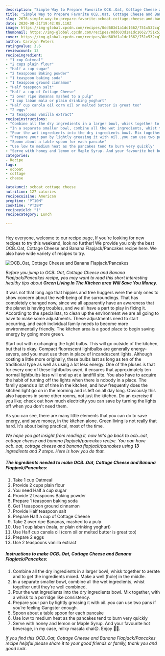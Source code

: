 ```yaml
---
description: "Simple Way to Prepare Favorite OCB..Oat, Cottage Cheese and Banana Flapjack/Pancakes"
title: "Simple Way to Prepare Favorite OCB..Oat, Cottage Cheese and Banana Flapjack/Pancakes"
slug: 2676-simple-way-to-prepare-favorite-ocboat-cottage-cheese-and-banana-flapjack-pancakes
date: 2020-08-31T19:42:08.110Z
image: https://img-global.cpcdn.com/recipes/0dd603d1a1dc1662/751x532cq70/ocboat-cottage-cheese-and-banana-flapjackpancakes-recipe-main-photo.jpg
thumbnail: https://img-global.cpcdn.com/recipes/0dd603d1a1dc1662/751x532cq70/ocboat-cottage-cheese-and-banana-flapjackpancakes-recipe-main-photo.jpg
cover: https://img-global.cpcdn.com/recipes/0dd603d1a1dc1662/751x532cq70/ocboat-cottage-cheese-and-banana-flapjackpancakes-recipe-main-photo.jpg
author: Carolyn Peters
ratingvalue: 3.6
reviewcount: 13
recipeingredient:
- "1 cup Oatmeal"
- "2 cups plain flour"
- "Half a cup sugar"
- "2 teaspoons Baking powder"
- "1 teaspoon baking soda"
- "1 teaspoon ground cinnamon"
- "Half teaspoon salt"
- "Half a cup of Cottage Cheese"
- "2 over ripe Bananas mashed to a pulp"
- "1 cup laban mala or plain drinking yoghurt"
- "Half cup canola oil corn oil or melted butter is great too"
- "2 eggs"
- "2 teaspoons vanilla extract"
recipeinstructions:
- "Combine all the dry ingredients in a larger bowl, whisk together to aerate and to get the ingredients mixed. Make a well (hole) in the middle."
- "In a separate smaller bowl, combine all the wet ingredients, whist together until they&#39;re well combined."
- "Pour the wet ingredients into the dry ingredients bowl. Mix together, with a whisk to a porridge like consistency."
- "Prepare your pan by lightly greasing it with oil..you can use two pans if you’re feeling Gangster enough."
- "Spoon about a table spoon for each pancake"
- "Use low to medium heat as the pancakes tend to burn very quickly"
- "Serve with honey and lemon or Maple Syrup. And your favourite hot beverage, in my case, milky masala chai😍. Enjoy 🤗🤗."
categories:
- Recipe
tags:
- ocboat
- cottage
- cheese

katakunci: ocboat cottage cheese 
nutrition: 127 calories
recipecuisine: American
preptime: "PT10M"
cooktime: "PT38M"
recipeyield: "1"
recipecategory: Lunch

---
```

<br>
Hey everyone, welcome to our recipe page, If you're looking for new recipes to try this weekend, look no further! We provide you only the best OCB..Oat, Cottage Cheese and Banana Flapjack/Pancakes recipe here. We also have wide variety of recipes to try.
<br>


![OCB..Oat, Cottage Cheese and Banana Flapjack/Pancakes](https://img-global.cpcdn.com/recipes/0dd603d1a1dc1662/751x532cq70/ocboat-cottage-cheese-and-banana-flapjackpancakes-recipe-main-photo.jpg)

<i>Before you jump to OCB..Oat, Cottage Cheese and Banana Flapjack/Pancakes recipe, you may want to read this short interesting healthy tips about 
<strong>Green Living In The Kitchen area Will Save You Money</strong>.</i>
</br>

It was not that long ago that hippies and tree huggers were the only ones to show concern about the well-being of the surroundings. That has completely changed now, since we all apparently have an awareness that the planet is having troubles, and we all have a part to play in fixing it. According to the specialists, to clean up the environment we are all going to have to make some adjustments. These adjustments need to start occurring, and each individual family needs to become more environmentally friendly. The kitchen area is a good place to begin saving energy by going more green.

Start out with exchanging the light bulbs. This will go outside of the kitchen, but that is okay. Compact fluorescent lightbulbs are generally energy-savers, and you must use them in place of incandescent lights. Although costing a little more originally, these bulbs last as long as ten of the traditional type as well as using a lot less energy. One of the pluses is that for every one of these lightbulbs used, it ensures that approximately ten normal lightbulbs less will end up at a landfill site. You also have to acquire the habit of turning off the lights when there is nobody in a place. The family spends a lot of time in the kitchen, and how frequently does the kitchen light go on in the morning and is left on all day long. Obviously this also happens in some other rooms, not just the kitchen. Do an exercise if you like; check out how much electricity you can save by turning the lights off when you don't need them.

As you can see, there are many little elements that you can do to save energy, and save money, in the kitchen alone. Green living is not really that hard. It's about being practical, most of the time.


<i>We hope you got insight from reading it, now let's go back to ocb..oat, cottage cheese and banana flapjack/pancakes recipe. You can have ocb..oat, cottage cheese and banana flapjack/pancakes using <strong>13</strong> ingredients and <strong>7</strong> steps. Here is how you do that.
</i>

##### The ingredients needed to make OCB..Oat, Cottage Cheese and Banana Flapjack/Pancakes:

1. Take 1 cup Oatmeal
1. Provide 2 cups plain flour
1. You need Half a cup sugar
1. Provide 2 teaspoons Baking powder
1. Prepare 1 teaspoon baking soda
1. Get 1 teaspoon ground cinnamon
1. Provide Half teaspoon salt
1. Prepare Half a cup of Cottage Cheese
1. Take 2 over ripe Bananas, mashed to a pulp
1. Use 1 cup laban (mala, or plain drinking yoghurt)
1. Use Half cup canola oil (corn oil or melted butter is great too)
1. Prepare 2 eggs
1. Use 2 teaspoons vanilla extract


##### Instructions to make OCB..Oat, Cottage Cheese and Banana Flapjack/Pancakes:

1. Combine all the dry ingredients in a larger bowl, whisk together to aerate and to get the ingredients mixed. Make a well (hole) in the middle.
1. In a separate smaller bowl, combine all the wet ingredients, whist together until they&#39;re well combined.
1. Pour the wet ingredients into the dry ingredients bowl. Mix together, with a whisk to a porridge like consistency.
1. Prepare your pan by lightly greasing it with oil..you can use two pans if you’re feeling Gangster enough.
1. Spoon about a table spoon for each pancake
1. Use low to medium heat as the pancakes tend to burn very quickly
1. Serve with honey and lemon or Maple Syrup. And your favourite hot beverage, in my case, milky masala chai😍. Enjoy 🤗🤗.


<i>If you find this OCB..Oat, Cottage Cheese and Banana Flapjack/Pancakes recipe helpful please share it to your good friends or family, thank you and good luck.</i>
